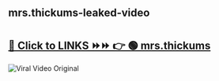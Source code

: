 
 ## mrs.thickums-leaked-video 

# <h2><a href="https://clipsfans.com/mrs.thickums&ref=git">🔗 Click to LINKS ⏩⏩ 👉 🟢 mrs.thickums </a></h2>

<a href="https://clipsfans.com/mrs.thickums&ref=git" rel="nofollow" data-target="animated-image.originalLink"><img src="https://i.ibb.co.com/xMMVF88/686577567.gif" alt="Viral Video Original" style="max-width: 100%; display: inline-block;" data-target="animated-image.originalImage"></a>
